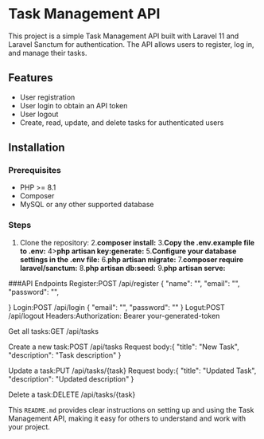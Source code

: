 # Task Management API

This project is a simple Task Management API built with Laravel 11 and Laravel Sanctum for authentication. The API allows users to register, log in, and manage their tasks.

## Features

- User registration
- User login to obtain an API token
- User logout
- Create, read, update, and delete tasks for authenticated users

## Installation

### Prerequisites

- PHP >= 8.1
- Composer
- MySQL or any other supported database

### Steps

1. Clone the repository:
2.**composer install:**
3.**Copy the .env.example file to .env:**
4>**php artisan key:generate:**
5.**Configure your database settings in the .env file:**
6.**php artisan migrate:**
7.**composer require laravel/sanctum:**
8.**php artisan db:seed:**
9.**php artisan serve:**

###API Endpoints
Register:POST /api/register
{
    "name": "<user name>",
    "email": "<email>",
    "password": "<password>",

}
Login:POST /api/login
{
    "email": "<email>",
    "password": "<password>"
}
Logut:POST /api/logout
Headers:Authorization: Bearer your-generated-token

Get all tasks:GET /api/tasks

Create a new task:POST /api/tasks
Request body:{
    "title": "New Task",
    "description": "Task description"
}

Update a task:PUT /api/tasks/{task}
Request body:{
    "title": "Updated Task",
    "description": "Updated description"
}

Delete a task:DELETE /api/tasks/{task}


This `README.md` provides clear instructions on setting up and using the Task Management API, making it easy for others to understand and work with your project.
